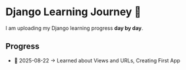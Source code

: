 # Django Learning Journey 🚀

I am uploading my Django learning progress **day by day**.

## Progress
- 📅 2025-08-22 → Learned about Views and URLs, Creating First App



